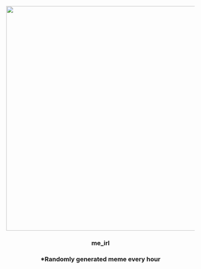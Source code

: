 <p align="center">
        <img src="https://i.redd.it/84v0bwg3qln81.jpg" width="600" height="600">
        </p>
        <h3 align="center">me_irl</h3>
        <h3 align="center">*Randomly generated meme every hour</h3>
    